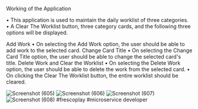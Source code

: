 Working of the Application

• This application is used to maintain the daily worklist of three categories.
• A Clear The Worklist button, three category cards, and the following three options will be displayed.

Add Work
• On selecting the Add Work option, the user should be able to add work to the selected card.
Change Card Title
• On selecting the Change Card Title option, the user should be able to change the selected card's title.
Delete Work and Clear the Worklist
• On selecting the Delete Work option, the user should be able to delete the work from the selected card.
• On clicking the Clear The Worklist button, the entire worklist should be cleared.

![Screenshot (605)](https://github.com/kartick-dhali/Web-User-Interface-Design-Techniques-handson-3/assets/148072657/f9fc8892-11f7-49dd-bbd8-94c106adbd63)
![Screenshot (606)](https://github.com/kartick-dhali/Web-User-Interface-Design-Techniques-handson-3/assets/148072657/1584b904-ce65-413b-81af-6729e4c2f608)
![Screenshot (607)](https://github.com/kartick-dhali/Web-User-Interface-Design-Techniques-handson-3/assets/148072657/55f72655-1ced-4b63-8ed2-e7b0659bd0c2)
![Screenshot (608)](https://github.com/kartick-dhali/Web-User-Interface-Design-Techniques-handson-3/assets/148072657/7b6a2b2e-edc8-4e0a-bd9b-866a70b70e48)
#frescoplay #microservice developer

